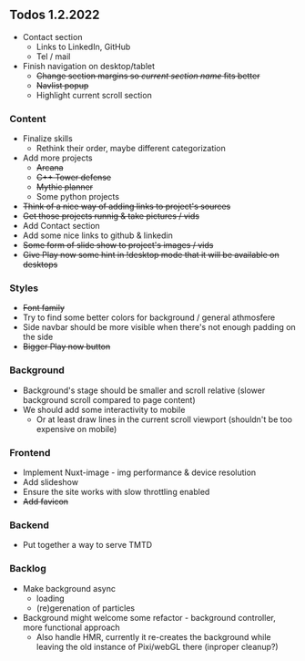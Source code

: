 
## Todos 1.2.2022
- Contact section
    - Links to LinkedIn, GitHub
    - Tel / mail
- Finish navigation on desktop/tablet
    - ~~Change section margins so *current section name* fits better~~
    - ~~Navlist popup~~
    - Highlight current scroll section

### Content
- Finalize skills
    - Rethink their order, maybe different categorization
- Add more projects
    - ~~Arcana~~
    - ~~C++ Tower defense~~
    - ~~Mythic planner~~
    - Some python projects
- ~~Think of a nice way of adding links to project's sources~~
- ~~Get those projects runnig & take pictures / vids~~
- Add Contact section
- Add some nice links to github & linkedin
- ~~Some form of slide show to project's images / vids~~
- ~~Give Play now some hint in !desktop mode that it will be available on desktops~~

### Styles
- ~~Font family~~
- Try to find some better colors for background / general athmosfere
- Side navbar should be more visible when there's not enough padding on the side
- ~~Bigger Play now button~~

### Background
- Background's stage should be smaller and scroll relative (slower background scroll compared to page content)
- We should add some interactivity to mobile
    - Or at least draw lines in the current scroll viewport (shouldn't be too expensive on mobile)

### Frontend
- Implement Nuxt-image - img performance & device resolution
- Add slideshow
- Ensure the site works with slow throttling enabled
- ~~Add favicon~~

### Backend
- Put together a way to serve TMTD

### Backlog
- Make background async
    - loading
    - (re)gerenation of particles
- Background might welcome some refactor - background controller, more functional approach
    - Also handle HMR, currently it re-creates the background while leaving the old instance of Pixi/webGL there (inproper cleanup?)
